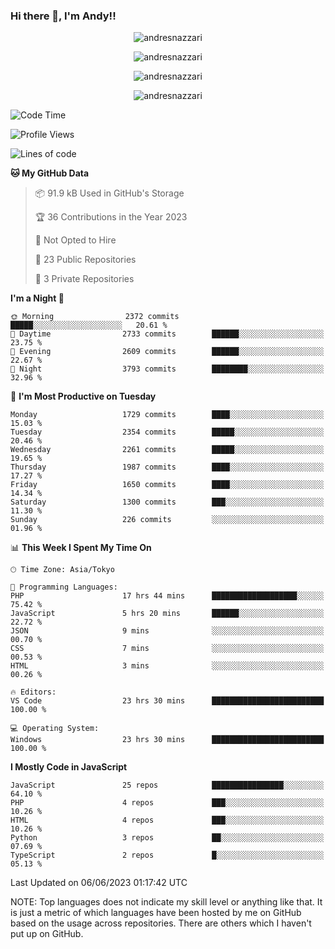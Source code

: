 ### Hi there 👋, I'm Andy!!

<p align="center" >
  <img src="https://github-profile-trophy.vercel.app/?username=AndresNazzari&theme=dracula&column=-1" alt="andresnazzari"/>
</p>

<p align="center">
  <img  src="https://github-readme-stats.vercel.app/api?username=AndresNazzari&count_private=true&show_icons=true&theme=dracula" alt="andresnazzari"/>
</p>
<p align="center">
  <img  src="https://github-readme-stats.vercel.app/api/top-langs/?username=AndresNazzari&layout=compact" alt="andresnazzari"/>
</p>
<p align="center" >
  <img src="https://github-readme-stats.vercel.app/api/wakatime?username=AndresNazzari" alt="andresnazzari"/>
</p>

<!--START_SECTION:waka-->
![Code Time](http://img.shields.io/badge/Code%20Time-557%20hrs%2055%20mins-blue)

![Profile Views](http://img.shields.io/badge/Profile%20Views-0-blue)

![Lines of code](https://img.shields.io/badge/From%20Hello%20World%20I%27ve%20Written-6.2%20million%20lines%20of%20code-blue)

**🐱 My GitHub Data** 

> 📦 91.9 kB Used in GitHub's Storage 
 > 
> 🏆 36 Contributions in the Year 2023
 > 
> 🚫 Not Opted to Hire
 > 
> 📜 23 Public Repositories 
 > 
> 🔑 3 Private Repositories 
 > 
**I'm a Night 🦉** 

```text
🌞 Morning                2372 commits        █████░░░░░░░░░░░░░░░░░░░░   20.61 % 
🌆 Daytime                2733 commits        ██████░░░░░░░░░░░░░░░░░░░   23.75 % 
🌃 Evening                2609 commits        ██████░░░░░░░░░░░░░░░░░░░   22.67 % 
🌙 Night                  3793 commits        ████████░░░░░░░░░░░░░░░░░   32.96 % 
```
📅 **I'm Most Productive on Tuesday** 

```text
Monday                   1729 commits        ████░░░░░░░░░░░░░░░░░░░░░   15.03 % 
Tuesday                  2354 commits        █████░░░░░░░░░░░░░░░░░░░░   20.46 % 
Wednesday                2261 commits        █████░░░░░░░░░░░░░░░░░░░░   19.65 % 
Thursday                 1987 commits        ████░░░░░░░░░░░░░░░░░░░░░   17.27 % 
Friday                   1650 commits        ████░░░░░░░░░░░░░░░░░░░░░   14.34 % 
Saturday                 1300 commits        ███░░░░░░░░░░░░░░░░░░░░░░   11.30 % 
Sunday                   226 commits         ░░░░░░░░░░░░░░░░░░░░░░░░░   01.96 % 
```


📊 **This Week I Spent My Time On** 

```text
🕑︎ Time Zone: Asia/Tokyo

💬 Programming Languages: 
PHP                      17 hrs 44 mins      ███████████████████░░░░░░   75.42 % 
JavaScript               5 hrs 20 mins       ██████░░░░░░░░░░░░░░░░░░░   22.72 % 
JSON                     9 mins              ░░░░░░░░░░░░░░░░░░░░░░░░░   00.70 % 
CSS                      7 mins              ░░░░░░░░░░░░░░░░░░░░░░░░░   00.53 % 
HTML                     3 mins              ░░░░░░░░░░░░░░░░░░░░░░░░░   00.26 % 

🔥 Editors: 
VS Code                  23 hrs 30 mins      █████████████████████████   100.00 % 

💻 Operating System: 
Windows                  23 hrs 30 mins      █████████████████████████   100.00 % 
```

**I Mostly Code in JavaScript** 

```text
JavaScript               25 repos            ████████████████░░░░░░░░░   64.10 % 
PHP                      4 repos             ███░░░░░░░░░░░░░░░░░░░░░░   10.26 % 
HTML                     4 repos             ███░░░░░░░░░░░░░░░░░░░░░░   10.26 % 
Python                   3 repos             ██░░░░░░░░░░░░░░░░░░░░░░░   07.69 % 
TypeScript               2 repos             █░░░░░░░░░░░░░░░░░░░░░░░░   05.13 % 
```




 Last Updated on 06/06/2023 01:17:42 UTC
<!--END_SECTION:waka-->

NOTE: Top languages does not indicate my skill level or anything like that. It is just a metric of which languages have been hosted by me on GitHub based on the usage across repositories. There are others which I haven't put up on GitHub.

<!-- Here are some ideas to get you started:

-   🔭 I’m currently working on ...
-   🌱 I’m currently learning ...
-   👯 I’m looking to collaborate on ...
-   🤔 I’m looking for help with ...
-   💬 Ask me about ...
-   📫 How to reach me: ...
-   😄 Pronouns: ...
-   ⚡ Fun fact: ... -->
